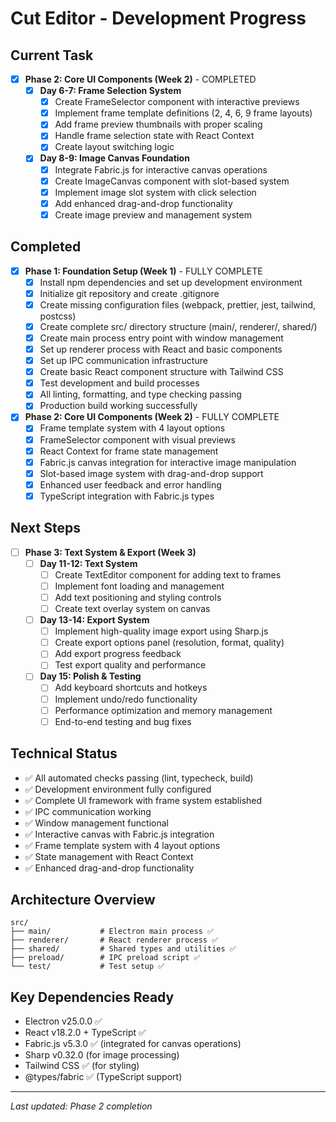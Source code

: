 # Cut Editor - Development Progress

## Current Task
- [x] **Phase 2: Core UI Components (Week 2)** - COMPLETED
  - [x] **Day 6-7: Frame Selection System**
    - [x] Create FrameSelector component with interactive previews
    - [x] Implement frame template definitions (2, 4, 6, 9 frame layouts)
    - [x] Add frame preview thumbnails with proper scaling
    - [x] Handle frame selection state with React Context
    - [x] Create layout switching logic
  - [x] **Day 8-9: Image Canvas Foundation**
    - [x] Integrate Fabric.js for interactive canvas operations
    - [x] Create ImageCanvas component with slot-based system
    - [x] Implement image slot system with click selection
    - [x] Add enhanced drag-and-drop functionality
    - [x] Create image preview and management system

## Completed
- [x] **Phase 1: Foundation Setup (Week 1)** - FULLY COMPLETE
  - [x] Install npm dependencies and set up development environment
  - [x] Initialize git repository and create .gitignore
  - [x] Create missing configuration files (webpack, prettier, jest, tailwind, postcss)
  - [x] Create complete src/ directory structure (main/, renderer/, shared/)
  - [x] Create main process entry point with window management
  - [x] Set up renderer process with React and basic components
  - [x] Set up IPC communication infrastructure
  - [x] Create basic React component structure with Tailwind CSS
  - [x] Test development and build processes
  - [x] All linting, formatting, and type checking passing
  - [x] Production build working successfully
- [x] **Phase 2: Core UI Components (Week 2)** - FULLY COMPLETE
  - [x] Frame template system with 4 layout options
  - [x] FrameSelector component with visual previews
  - [x] React Context for frame state management
  - [x] Fabric.js canvas integration for interactive image manipulation
  - [x] Slot-based image system with drag-and-drop support
  - [x] Enhanced user feedback and error handling
  - [x] TypeScript integration with Fabric.js types

## Next Steps
- [ ] **Phase 3: Text System & Export (Week 3)**
  - [ ] **Day 11-12: Text System**
    - [ ] Create TextEditor component for adding text to frames
    - [ ] Implement font loading and management
    - [ ] Add text positioning and styling controls
    - [ ] Create text overlay system on canvas
  - [ ] **Day 13-14: Export System**
    - [ ] Implement high-quality image export using Sharp.js
    - [ ] Create export options panel (resolution, format, quality)
    - [ ] Add export progress feedback
    - [ ] Test export quality and performance
  - [ ] **Day 15: Polish & Testing**
    - [ ] Add keyboard shortcuts and hotkeys
    - [ ] Implement undo/redo functionality
    - [ ] Performance optimization and memory management
    - [ ] End-to-end testing and bug fixes

## Technical Status
- ✅ All automated checks passing (lint, typecheck, build)
- ✅ Development environment fully configured
- ✅ Complete UI framework with frame system established
- ✅ IPC communication working
- ✅ Window management functional
- ✅ Interactive canvas with Fabric.js integration
- ✅ Frame template system with 4 layout options
- ✅ State management with React Context
- ✅ Enhanced drag-and-drop functionality

## Architecture Overview
```
src/
├── main/           # Electron main process ✅
├── renderer/       # React renderer process ✅
├── shared/         # Shared types and utilities ✅
├── preload/        # IPC preload script ✅
└── test/           # Test setup ✅
```

## Key Dependencies Ready
- Electron v25.0.0 ✅
- React v18.2.0 + TypeScript ✅
- Fabric.js v5.3.0 ✅ (integrated for canvas operations)
- Sharp v0.32.0 (for image processing)
- Tailwind CSS ✅ (for styling)
- @types/fabric ✅ (TypeScript support)

---
*Last updated: Phase 2 completion*